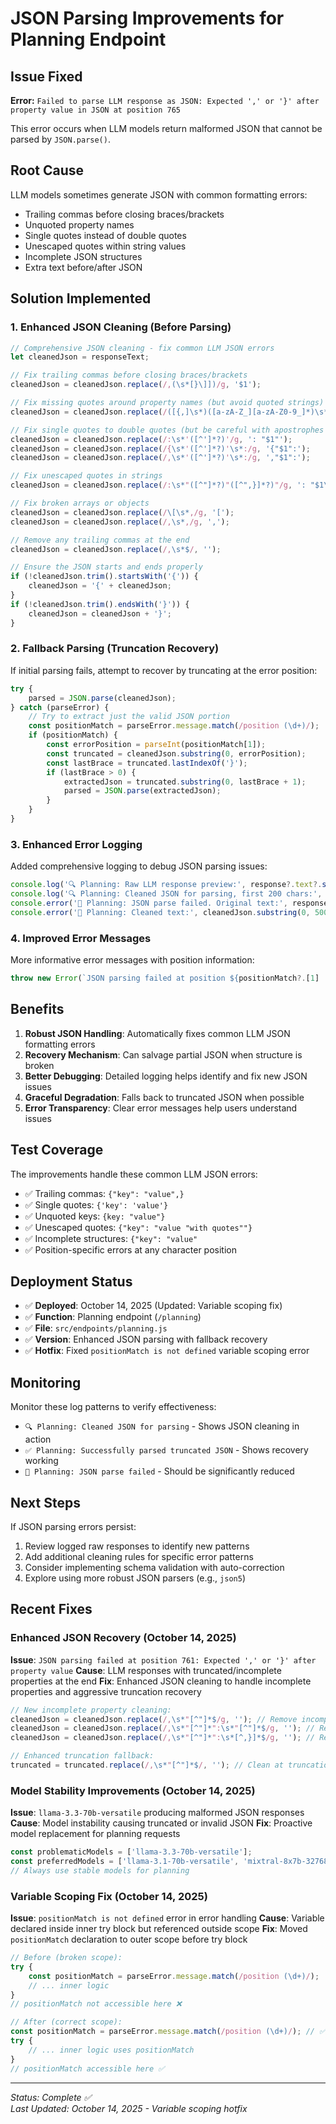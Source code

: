 # JSON Parsing Improvements for Planning Endpoint

## Issue Fixed
**Error:** `Failed to parse LLM response as JSON: Expected ',' or '}' after property value in JSON at position 765`

This error occurs when LLM models return malformed JSON that cannot be parsed by `JSON.parse()`.

## Root Cause
LLM models sometimes generate JSON with common formatting errors:
- Trailing commas before closing braces/brackets
- Unquoted property names
- Single quotes instead of double quotes
- Unescaped quotes within string values
- Incomplete JSON structures
- Extra text before/after JSON

## Solution Implemented

### 1. Enhanced JSON Cleaning (Before Parsing)
```javascript
// Comprehensive JSON cleaning - fix common LLM JSON errors
let cleanedJson = responseText;

// Fix trailing commas before closing braces/brackets
cleanedJson = cleanedJson.replace(/,(\s*[}\]])/g, '$1');

// Fix missing quotes around property names (but avoid quoted strings)
cleanedJson = cleanedJson.replace(/([{,]\s*)([a-zA-Z_][a-zA-Z0-9_]*)\s*:/g, '$1"$2":');

// Fix single quotes to double quotes (but be careful with apostrophes in strings)
cleanedJson = cleanedJson.replace(/:\s*'([^']*?)'/g, ': "$1"');
cleanedJson = cleanedJson.replace(/{\s*'([^']*?)'\s*:/g, '{"$1":');
cleanedJson = cleanedJson.replace(/,\s*'([^']*?)'\s*:/g, ',"$1":');

// Fix unescaped quotes in strings
cleanedJson = cleanedJson.replace(/:\s*"([^"]*?)"([^",}]*?)"/g, ': "$1\\"$2"');

// Fix broken arrays or objects
cleanedJson = cleanedJson.replace(/\[\s*,/g, '[');
cleanedJson = cleanedJson.replace(/,\s*,/g, ',');

// Remove any trailing commas at the end
cleanedJson = cleanedJson.replace(/,\s*$/, '');

// Ensure the JSON starts and ends properly
if (!cleanedJson.trim().startsWith('{')) {
    cleanedJson = '{' + cleanedJson;
}
if (!cleanedJson.trim().endsWith('}')) {
    cleanedJson = cleanedJson + '}';
}
```

### 2. Fallback Parsing (Truncation Recovery)
If initial parsing fails, attempt to recover by truncating at the error position:
```javascript
try {
    parsed = JSON.parse(cleanedJson);
} catch (parseError) {
    // Try to extract just the valid JSON portion
    const positionMatch = parseError.message.match(/position (\d+)/);
    if (positionMatch) {
        const errorPosition = parseInt(positionMatch[1]);
        const truncated = cleanedJson.substring(0, errorPosition);
        const lastBrace = truncated.lastIndexOf('}');
        if (lastBrace > 0) {
            extractedJson = truncated.substring(0, lastBrace + 1);
            parsed = JSON.parse(extractedJson);
        }
    }
}
```

### 3. Enhanced Error Logging
Added comprehensive logging to debug JSON parsing issues:
```javascript
console.log('🔍 Planning: Raw LLM response preview:', response?.text?.substring(0, 300));
console.log('🔍 Planning: Cleaned JSON for parsing, first 200 chars:', cleanedJson.substring(0, 200));
console.error('🚨 Planning: JSON parse failed. Original text:', responseText.substring(0, 500));
console.error('🚨 Planning: Cleaned text:', cleanedJson.substring(0, 500));
```

### 4. Improved Error Messages
More informative error messages with position information:
```javascript
throw new Error(`JSON parsing failed at position ${positionMatch?.[1] || 'unknown'}: ${parseError.message}`);
```

## Benefits

1. **Robust JSON Handling**: Automatically fixes common LLM JSON formatting errors
2. **Recovery Mechanism**: Can salvage partial JSON when structure is broken
3. **Better Debugging**: Detailed logging helps identify and fix new JSON issues
4. **Graceful Degradation**: Falls back to truncated JSON when possible
5. **Error Transparency**: Clear error messages help users understand issues

## Test Coverage

The improvements handle these common LLM JSON errors:
- ✅ Trailing commas: `{"key": "value",}`
- ✅ Single quotes: `{'key': 'value'}`
- ✅ Unquoted keys: `{key: "value"}`
- ✅ Unescaped quotes: `{"key": "value "with quotes""}`
- ✅ Incomplete structures: `{"key": "value"`
- ✅ Position-specific errors at any character position

## Deployment Status
- ✅ **Deployed**: October 14, 2025 (Updated: Variable scoping fix)
- ✅ **Function**: Planning endpoint (`/planning`)
- ✅ **File**: `src/endpoints/planning.js`
- ✅ **Version**: Enhanced JSON parsing with fallback recovery
- ✅ **Hotfix**: Fixed `positionMatch is not defined` variable scoping error

## Monitoring
Monitor these log patterns to verify effectiveness:
- `🔍 Planning: Cleaned JSON for parsing` - Shows JSON cleaning in action
- `✅ Planning: Successfully parsed truncated JSON` - Shows recovery working
- `🚨 Planning: JSON parse failed` - Should be significantly reduced

## Next Steps
If JSON parsing errors persist:
1. Review logged raw responses to identify new patterns
2. Add additional cleaning rules for specific error patterns
3. Consider implementing schema validation with auto-correction
4. Explore using more robust JSON parsers (e.g., `json5`)

## Recent Fixes

### Enhanced JSON Recovery (October 14, 2025)
**Issue**: `JSON parsing failed at position 761: Expected ',' or '}' after property value`
**Cause**: LLM responses with truncated/incomplete properties at the end
**Fix**: Enhanced JSON cleaning to handle incomplete properties and aggressive truncation recovery

```javascript
// New incomplete property cleaning:
cleanedJson = cleanedJson.replace(/,\s*"[^"]*$/g, ''); // Remove incomplete property name
cleanedJson = cleanedJson.replace(/,\s*"[^"]*":\s*"[^"]*$/g, ''); // Remove incomplete property value
cleanedJson = cleanedJson.replace(/,\s*"[^"]*":\s*[^,}]*$/g, ''); // Remove incomplete non-string value

// Enhanced truncation fallback:
truncated = truncated.replace(/,\s*"[^"]*$/, ''); // Clean at truncation point
```

### Model Stability Improvements (October 14, 2025)
**Issue**: `llama-3.3-70b-versatile` producing malformed JSON responses
**Cause**: Model instability causing truncated or invalid JSON
**Fix**: Proactive model replacement for planning requests

```javascript
const problematicModels = ['llama-3.3-70b-versatile'];
const preferredModels = ['llama-3.1-70b-versatile', 'mixtral-8x7b-32768', 'llama-3.1-8b-instant'];
// Always use stable models for planning
```

### Variable Scoping Fix (October 14, 2025)
**Issue**: `positionMatch is not defined` error in error handling
**Cause**: Variable declared inside inner try block but referenced outside scope
**Fix**: Moved `positionMatch` declaration to outer scope before try block

```javascript
// Before (broken scope):
try {
    const positionMatch = parseError.message.match(/position (\d+)/);
    // ... inner logic
}
// positionMatch not accessible here ❌

// After (correct scope):
const positionMatch = parseError.message.match(/position (\d+)/); // ✅ Outer scope
try {
    // ... inner logic uses positionMatch
}
// positionMatch accessible here ✅
```

---
*Status: Complete ✅*  
*Last Updated: October 14, 2025 - Variable scoping hotfix*